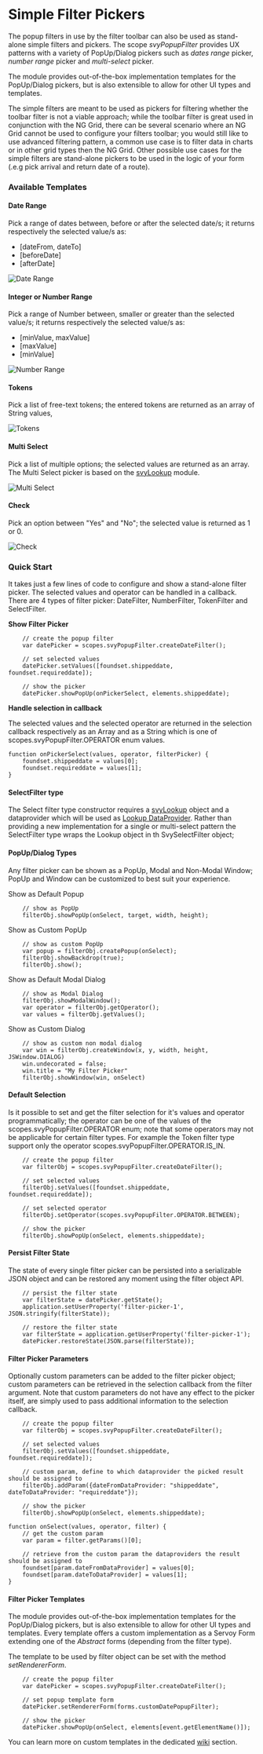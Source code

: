 # Simple Filter Pickers

The popup filters in use by the filter toolbar can also be used as stand-alone simple filters and pickers. The scope _svyPopupFilter_ provides UX patterns with a variety of PopUp/Dialog pickers such as _dates range_ picker, _number range_ picker and _multi-select_ picker.

The module provides out-of-the-box implementation templates for the PopUp/Dialog pickers, but is also extensible to allow for other UI types and templates.

The simple filters are meant to be used as pickers for filtering whether the toolbar filter is not a viable approach; while the toolbar filter is great used in conjunction with the NG Grid, there can be several scenario where an NG Grid cannot be used to configure your filters toolbar; you would still like to use advanced filtering pattern, a common use case is to filter data in charts or in other grid types then the NG Grid. Other possible use cases for the simple filters are stand-alone pickers to be used in the logic of your form (.e.g pick arrival and return date of a route).

### Available Templates

#### Date Range

Pick a range of dates between, before or after the selected date/s; it returns respectively the selected value/s as:

* \[dateFrom, dateTo]
* \[beforeDate]
* \[afterDate]

![Date Range](../../../../.gitbook/assets/filter-date.png)

#### Integer or Number Range

Pick a range of Number between, smaller or greater than the selected value/s; it returns respectively the selected value/s as:

* \[minValue, maxValue]
* \[maxValue]
* \[minValue]

![Number Range](../../../../.gitbook/assets/filter-number.png)

#### Tokens

Pick a list of free-text tokens; the entered tokens are returned as an array of String values,

![Tokens](../../../../.gitbook/assets/filter-token.png)

#### Multi Select

Pick a list of multiple options; the selected values are returned as an array. The Multi Select picker is based on the [svyLookup](../home-2/) module.

![Multi Select](../../../../.gitbook/assets/filter-lookup.png)

#### Check

Pick an option between "Yes" and "No"; the selected value is returned as 1 or 0.

![Check](../../../../.gitbook/assets/filter-radio.png)

### Quick Start

It takes just a few lines of code to configure and show a stand-alone filter picker. The selected values and operator can be handled in a callback. There are 4 types of filter picker: DateFilter, NumberFilter, TokenFilter and SelectFilter.

**Show Filter Picker**

```
	// create the popup filter
	var datePicker = scopes.svyPopupFilter.createDateFilter();
	
	// set selected values
	datePicker.setValues([foundset.shippeddate, foundset.requireddate]);
	
	// show the picker
	datePicker.showPopUp(onPickerSelect, elements.shippeddate);
```

**Handle selection in callback**

The selected values and the selected operator are returned in the selection callback respectively as an Array and as a String which is one of scopes.svyPopupFilter.OPERATOR enum values.

```
function onPickerSelect(values, operator, filterPicker) {
	foundset.shippeddate = values[0];
	foundset.requireddate = values[1];
}
```

#### SelectFilter type

The Select filter type constructor requires a [svyLookup](../home-2/) object and a dataprovider which will be used as [Lookup DataProvider](../home-2/#lookup-dataprovider). Rather than providing a new implementation for a single or multi-select pattern the SelectFilter type wraps the Lookup object in th SvySelectFilter object;

#### PopUp/Dialog Types

Any filter picker can be shown as a PopUp, Modal and Non-Modal Window; PopUp and Window can be customized to best suit your experience.

Show as Default Popup

```
	// show as PopUp
	filterObj.showPopUp(onSelect, target, width, height);
```

Show as Custom PopUp

```
	// show as custom PopUp
	var popup = filterObj.createPopup(onSelect);
	filterObj.showBackdrop(true);
	filterObj.show();
```

Show as Default Modal Dialog

```
	// show as Modal Dialog
	filterObj.showModalWindow();
	var operator = filterObj.getOperator();
	var values = filterObj.getValues();
```

Show as Custom Dialog

```
	// show as custom non modal dialog
	var win = filterObj.createWindow(x, y, width, height, JSWindow.DIALOG)
	win.undecorated = false;
	win.title = "My Filter Picker"
	filterObj.showWindow(win, onSelect)
```

#### Default Selection

Is it possible to set and get the filter selection for it's values and operator programmatically; the operator can be one of the values of the scopes.svyPopupFilter.OPERATOR enum; note that some operators may not be applicable for certain filter types. For example the Token filter type support only the operator scopes.svyPopupFilter.OPERATOR.IS\_IN.

```
	// create the popup filter
	var filterObj = scopes.svyPopupFilter.createDateFilter();
	
	// set selected values
	filterObj.setValues([foundset.shippeddate, foundset.requireddate]);

	// set selected operator
	filterObj.setOperator(scopes.svyPopupFilter.OPERATOR.BETWEEN);

	// show the picker
	filterObj.showPopUp(onSelect, elements.shippeddate);
```

#### Persist Filter State

The state of every single filter picker can be persisted into a serializable JSON object and can be restored any moment using the filter object API.

```
	// persist the filter state
	var filterState = datePicker.getState();
	application.setUserProperty('filter-picker-1', JSON.stringify(filterState));

	// restore the filter state
	var filterState = application.getUserProperty('filter-picker-1');
	datePicker.restoreState(JSON.parse(filterState));
```

#### Filter Picker Parameters

Optionally custom parameters can be added to the filter picker object; custom parameters can be retrieved in the selection callback from the filter argument. Note that custom parameters do not have any effect to the picker itself, are simply used to pass additional information to the selection callback.

```
	// create the popup filter
	var filterObj = scopes.svyPopupFilter.createDateFilter();
	
	// set selected values
	filterObj.setValues([foundset.shippeddate, foundset.requireddate]);

	// custom param, define to which dataprovider the picked result should be assigned to
	filterObj.addParam({dateFromDataProvider: "shippeddate", dateToDataProvider: "requireddate"});
	
	// show the picker
	filterObj.showPopUp(onSelect, elements.shippeddate);

function onSelect(values, operator, filter) {
	// get the custom param
	var param = filter.getParams()[0];
	
	// retrieve from the custom param the dataproviders the result should be assigned to
	foundset[param.dateFromDataProvider] = values[0];
	foundset[param.dateToDataProvider] = values[1];
}
```

#### Filter Picker Templates

The module provides out-of-the-box implementation templates for the PopUp/Dialog pickers, but is also extensible to allow for other UI types and templates. Every template offers a custom implementation as a Servoy Form extending one of the _Abstract_ forms (depending from the filter type).

The template to be used by filter object can be set with the method _setRendererForm_.

```
	// create the popup filter
	var datePicker = scopes.svyPopupFilter.createDateFilter();
	
	// set popup template form
	datePicker.setRendererForm(forms.customDatePopupFilter);
	
	// show the picker
	datePicker.showPopUp(onSelect, elements[event.getElementName()]);
```

You can learn more on custom templates in the dedicated [wiki](custom-templates.md) section.
